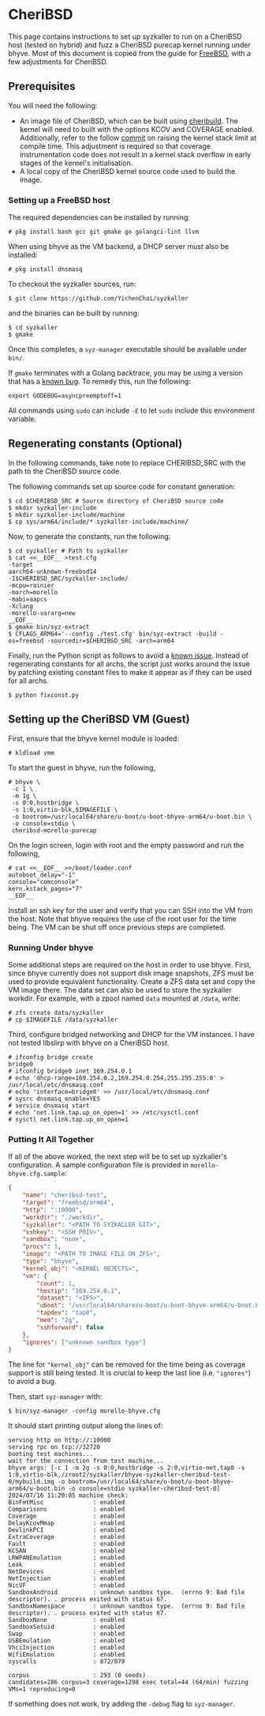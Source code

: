 # CheriBSD

This page contains instructions to set up syzkaller to run on a CheriBSD host (tested on hybrid) and fuzz a CheriBSD purecap kernel running under bhyve. Most of this document is copied from the guide for [FreeBSD](docs/freebsd/README.md), with a few adjustments for CheriBSD.

## Prerequisites

You will need the following:
- An image file of CheriBSD, which can be built using [cheribuild](https://github.com/CTSRD-CHERI/cheribuild/). The kernel will need to built with the options KCOV and COVERAGE enabled. Additionally, refer to the follow [commit](https://github.com/RoundofThree/cheribsd/commit/fc6fe94493979d07ece2d042ab8e100308abef8d) on raising the kernel stack limit at compile time. This adjustment is required so that coverage instrumentation code does not result in a kernel stack overflow in early stages of the kernel's initialisation.
- A local copy of the CheriBSD kernel source code used to build the image.

### Setting up a FreeBSD host

The required dependencies can be installed by running:
```console
# pkg install bash gcc git gmake go golangci-lint llvm
```
When using bhyve as the VM backend, a DHCP server must also be installed:
```console
# pkg install dnsmasq
```
To checkout the syzkaller sources, run:
```console
$ git clone https://github.com/YichenChai/syzkaller
```
and the binaries can be built by running:
```console
$ cd syzkaller
$ gmake
```

Once this completes, a `syz-manager` executable should be available under `bin/`.

If `gmake` terminates with a Golang backtrace, you may be using a version that has a [known bug](https://github.com/CTSRD-CHERI/cheribsd-ports/issues/9). To remedy this, run the following:

```console
export GODEBUG=asyncpreemptoff=1
```

All commands using `sudo` can include `-E` to let `sudo` include this environment variable.

## Regenerating constants (Optional)

In the following commands, take note to replace CHERIBSD_SRC with the path to the CheriBSD source code.

The following commands set up source code for constant generation:
```console
$ cd $CHERIBSD_SRC # Source directory of CheriBSD source code
$ mkdir syzkaller-include
$ mkdir syzkaller-include/machine
$ cp sys/arm64/include/* syzkaller-include/machine/
```

Now, to generate the constants, run the following:
```console
$ cd syzkaller # Path to syzkaller
$ cat <<__EOF__ >test.cfg
-target
aarch64-unknown-freebsd14
-I$CHERIBSD_SRC/syzkaller-include/
-mcpu=rainier
-march=morello
-mabi=aapcs
-Xclang
-morello-vararg=new
__EOF__
$ gmake bin/syz-extract
$ CFLAGS_ARM64='--config ./test.cfg' bin/syz-extract -build -os=freebsd -sourcedir=$CHERIBSD_SRC -arch=arm64
```

Finally, run the Python script as follows to avoid a [known issue](https://github.com/google/syzkaller/issues/2749#issuecomment-916875126). Instead of regenerating constants for all archs, the script just works around the issue by patching existing constant files to make it appear as if they can be used for all archs.

```console
$ python fixconst.py
```

## Setting up the CheriBSD VM (Guest)

First, ensure that the bhyve kernel module is loaded:
```console
# kldload vmm
```

To start the guest in bhyve, run the following,
```console
# bhyve \
 -c 1 \                                                                                              
 -m 1g \                                                                                             
 -s 0:0,hostbridge \                                                                                 
 -s 1:0,virtio-blk,$IMAGEFILE \                                                   
 -o bootrom=/usr/local64/share/u-boot/u-boot-bhyve-arm64/u-boot.bin \                                
 -o console=stdio \                                                                                  
 cheribsd-morello-purecap
```

On the login screen, login with root and the empty password and run the following,

```console
# cat <<__EOF__ >>/boot/loader.conf
autoboot_delay="-1"
console="comconsole"
kern.kstack_pages="7"
__EOF__
```

Install an ssh key for the user and verify that you can SSH into the VM from the host.  Note that bhyve requires the use of the root user for the time being. The VM can be shut off once previous steps are completed.

### Running Under bhyve

Some additional steps are required on the host in order to use bhyve.  First, since bhyve currently does not support disk image snapshots, ZFS must be used to provide equivalent functionality.  Create a ZFS data set and copy the VM image there.  The data set can also be used to store the syzkaller workdir.  For example, with a zpool named `data` mounted at `/data`, write:
```console
# zfs create data/syzkaller
# cp $IMAGEFILE /data/syzkaller
```
Third, configure bridged networking and DHCP for the VM instances.  I have not tested libslirp with bhyve on a CheriBSD host.

```console
# ifconfig bridge create
bridge0
# ifconfig bridge0 inet 169.254.0.1
# echo 'dhcp-range=169.254.0.2,169.254.0.254,255.255.255.0' > /usr/local/etc/dnsmasq.conf
# echo 'interface=bridge0' >> /usr/local/etc/dnsmasq.conf
# sysrc dnsmasq_enable=YES
# service dnsmasq start
# echo 'net.link.tap.up_on_open=1' >> /etc/sysctl.conf
# sysctl net.link.tap.up_on_open=1
```

### Putting It All Together

If all of the above worked, the next step will be to set up syzkaller's configuration. A sample configuration file is provided in `morello-bhyve.cfg.sample`:

```json
{
	"name": "cheribsd-test",
	"target": "freebsd/arm64",
	"http": ":10000",
	"workdir": "./workdir",
	"syzkaller": "<PATH TO SYZKALLER GIT>",
	"sshkey": "<SSH PRIV>",
	"sandbox": "none",
	"procs": 1,
	"image": "<PATH TO IMAGE FILE ON ZFS>",
	"type": "bhyve",
	"kernel_obj": "<KERNEL OBJECTS>",
	"vm": {
		"count": 1,
		"hostip": "169.254.0.1",
		"dataset": "<ZFS>",
		"uboot": "/usr/local64/share/u-boot/u-boot-bhyve-arm64/u-boot.bin",
		"tapdev": "tap0",
		"mem": "2g",
		"sshforward": false
	},
	"ignores": ["unknown sandbox type"]
}
```

The line for `"kernel_obj"` can be removed for the time being as coverage support is still being tested. It is crucial to keep the last line (i.e. `"ignores"`) to avoid a bug.

Then, start `syz-manager` with:
```console
$ bin/syz-manager -config morello-bhyve.cfg
```
It should start printing output along the lines of:
```
serving http on http://:10000
serving rpc on tcp://32720
booting test machines...
wait for the connection from test machine...
bhyve args: [-c 1 -m 2g -s 0:0,hostbridge -s 2:0,virtio-net,tap0 -s 1:0,virtio-blk,/zroot2/syzkaller/bhyve-syzkaller-cheribsd-test-0/mybuild.img -o bootrom=/usr/local64/share/u-boot/u-boot-bhyve-arm64/u-boot.bin -o console=stdio syzkaller-cheribsd-test-0]
2024/07/16 11:20:05 machine check:
BinFmtMisc              : enabled
Comparisons             : enabled
Coverage                : enabled
DelayKcovMmap           : enabled
DevlinkPCI              : enabled
ExtraCoverage           : enabled
Fault                   : enabled
KCSAN                   : enabled
LRWPANEmulation         : enabled
Leak                    : enabled
NetDevices              : enabled
NetInjection            : enabled
NicVF                   : enabled
SandboxAndroid          : unknown sandbox type.  (errno 9: Bad file descriptor). . process exited with status 67.
SandboxNamespace        : unknown sandbox type.  (errno 9: Bad file descriptor). . process exited with status 67.
SandboxNone             : enabled
SandboxSetuid           : enabled
Swap                    : enabled
USBEmulation            : enabled
VhciInjection           : enabled
WifiEmulation           : enabled
syscalls                : 872/879

corpus                  : 293 (0 seeds)
candidates=286 corpus=3 coverage=1298 exec total=44 (64/min) fuzzing VMs=1 reproducing=0 
```
If something does not work, try adding the `-debug` flag to `syz-manager`.